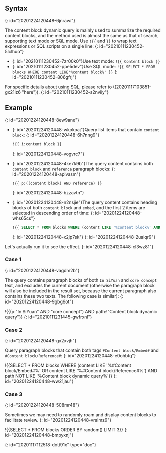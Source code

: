 ## Syntax
{: id="20201224120448-6jnrawi"}

The content block dynamic query is mainly used to summarize the required content blocks, and the method used is almost the same as that of search, supporting text mode or SQL mode. Use `!{{` and `}}` to wrap text expressions or SQL scripts on a single line:
{: id="20210111230452-5lclhuo"}

* {: id="20210111230452-7zr00k0"}Use text mode: `!{{ Content block }}`
* {: id="20210111230452-ppe5dev"}Use SQL mode: `!{{ SELECT * FROM blocks WHERE content LIKE'%content block%' }}`
{: id="20210111230452-806gfrj"}

For specific details about using SQL, please refer to ((20201117103851-gx21lz6 "here")).
{: id="20210111230452-s2nvliy"}

## Example
{: id="20201224120448-8ew9ane"}

* {: id="20201224120448-wkokoaj"}Query list items that contain `content block`:
  {: id="20201224120448-6h7nng9"}

  ```
  !{{ i:content block }}
  ```
  {: id="20201224120448-vogvrc7"}
* {: id="20201224120448-4ke7k9b"}The query content contains both `content block` and `reference` paragraph blocks:
  {: id="20201224120448-apivasm"}

  ```
  !{{ p:((content block) AND reference) }}
  ```
  {: id="20201224120448-bzzavtn"}
* {: id="20201224120448-n2nsjie"}The query content contains heading blocks of both `content block` and `embed`, and the first 2 items are selected in descending order of time:
  {: id="20201224120448-whs65cs"}

  ```sql
  !{{ SELECT * FROM blocks WHERE (content LIKE '%content block%' AND content LIKE '%embed%') AND type ='h' ORDER BY block_id DESC LIMIT 2 }}
  ```
  {: id="20201224120448-x2jp7sk"}
{: id="20201224120448-2uaiqr9"}

Let's actually run it to see the effect.
{: id="20201224120448-cl3wz81"}

### Case 1
{: id="20201224120448-vagdm2b"}

The query contains paragraph blocks of both `In SiYuan` and `core concept` text, and excludes the current document (otherwise the paragraph block will also be included in the result set, because the current paragraph also contains these two texts. The following case is similar):
{: id="20201224120448-9gbg6ot"}

!{{(p:"In SiYuan" AND "core concept") AND path:!"Content block dynamic query"}}
{: id="20210111231445-gwfrxnl"}

### Case 2
{: id="20201224120448-gx2xvjh"}

Query paragraph blocks that contain both tags `#Content block/Embed#` and `#Content block/Reference#`:
{: id="20201224120448-e0ohbtq"}

!{{SELECT * FROM blocks WHERE (content LIKE '%#Content block/Embed#%' OR content LIKE '%#Content block/Reference#%') AND path NOT LIKE '%Content block dynamic query%'}}
{: id="20201224120448-ww21jau"}

### Case 3
{: id="20201224120448-508mr48"}

Sometimes we may need to randomly roam and display content blocks to facilitate review.
{: id="20201224120448-vralmz9"}

!{{SELECT * FROM blocks ORDER BY random() LIMIT 3}}
{: id="20201224120448-bmpyxnj"}


{: id="20201117112518-dott91x" type="doc"}
